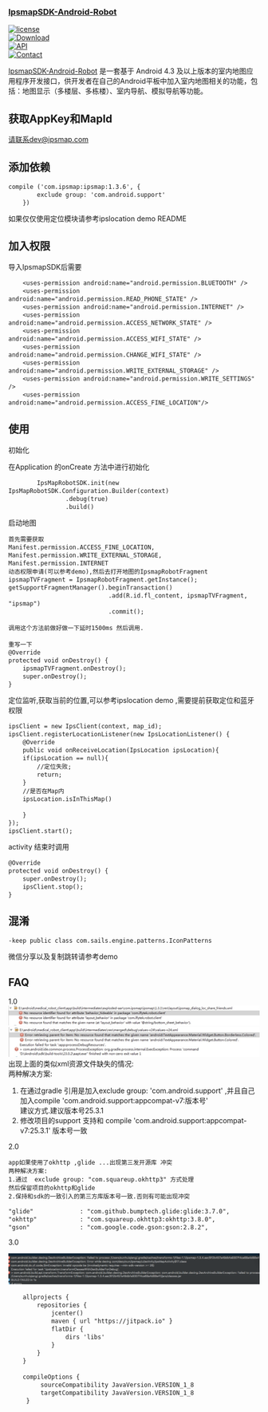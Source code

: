 ### [IpsmapSDK-Android-Robot](https://github.com/ipsmap/IpsmapSDK-Android-Robot)

[![license](https://img.shields.io/hexpm/l/plug.svg)](https://raw.githubusercontent.com/typ0520/fastdex/master/LICENSE)  
[![Download](https://api.bintray.com/packages/xun/maven/com.ipsmap/images/download.svg)](https://bintray.com/xun/maven/com.ipsmap/_latestVersion)  
[![API](https://img.shields.io/badge/API-18%2B-green.svg?style=flat)](https://android-arsenal.com/api?level=18)  
[![Contact](https://img.shields.io/badge/Author-IpsMap-orange.svg?style=flat)](http://ipsmap.com)

[IpsmapSDK-Android-Robot](https://github.com/ipsmap/IpsmapSDK-Android-Robot) 是一套基于 Android 4.3 及以上版本的室内地图应用程序开发接口，供开发者在自己的Android平板中加入室内地图相关的功能，包括：地图显示（多楼层、多栋楼）、室内导航、模拟导航等功能。

## 获取AppKey和MapId

请联系dev@ipsmap.com

## 添加依赖

```
compile ('com.ipsmap:ipsmap:1.3.6', {
        exclude group: 'com.android.support'
    })
```

如果仅仅使用定位模块请参考ipslocation demo README

## 加入权限

导入IpsmapSDK后需要

```
    <uses-permission android:name="android.permission.BLUETOOTH" />
    <uses-permission android:name="android.permission.READ_PHONE_STATE" />
    <uses-permission android:name="android.permission.INTERNET" />
    <uses-permission android:name="android.permission.ACCESS_NETWORK_STATE" />
    <uses-permission android:name="android.permission.ACCESS_WIFI_STATE" />
    <uses-permission android:name="android.permission.CHANGE_WIFI_STATE" />
    <uses-permission android:name="android.permission.WRITE_EXTERNAL_STORAGE" />
    <uses-permission android:name="android.permission.WRITE_SETTINGS" />
    <uses-permission android:name="android.permission.ACCESS_FINE_LOCATION"/>
```

## 使用

初始化

在Application 的onCreate 方法中进行初始化

```
        IpsMapRobotSDK.init(new IpsMapRobotSDK.Configuration.Builder(context)
                .debug(true)
                .build()
```

启动地图

```
首先需要获取
Manifest.permission.ACCESS_FINE_LOCATION, Manifest.permission.WRITE_EXTERNAL_STORAGE, Manifest.permission.INTERNET
动态权限申请(可以参考demo),然后去打开地图的IpsmapRobotFragment
ipsmapTVFragment = IpsmapRobotFragment.getInstance();
getSupportFragmentManager().beginTransaction()
                            .add(R.id.fl_content, ipsmapTVFragment, "ipsmap")
                            .commit();

调用这个方法前做好做一下延时1500ms 然后调用.

重写一下  
@Override
protected void onDestroy() {
    ipsmapTVFragment.onDestroy();
    super.onDestroy();
}
```

定位监听,获取当前的位置,可以参考ipslocation demo ,需要提前获取定位和蓝牙权限

```
ipsClient = new IpsClient(context, map_id); 
ipsClient.registerLocationListener(new IpsLocationListener() {
    @Override
    public void onReceiveLocation(IpsLocation ipsLocation){
    if(ipsLocation == null){
        //定位失败;
        return;
    }
    //是否在Map内
    ipsLocation.isInThisMap()

    }
});
ipsClient.start();
```

activity 结束时调用

```
@Override
protected void onDestroy() {
    super.onDestroy();
    ipsClient.stop();
}
```

## 混淆

```
-keep public class com.sails.engine.patterns.IconPatterns
```

微信分享以及复制跳转请参考demo

## FAQ

1.0  
![](/pic/7991511168017_.pic.jpg)  
![](/pic/8021511168507_.pic.jpg)  
出现上面的类似xml资源文件缺失的情况:  
两种解决方案:  
1. 在通过gradle 引用是加入exclude group: 'com.android.support' ,并且自己加入compile 'com.android.support:appcompat-v7:版本号'  
建议方式.建议版本号25.3.1  
2. 修改项目的support 支持和  compile 'com.android.support:appcompat-v7:25.3.1' 版本号一致

2.0

```
app如果使用了okhttp ,glide ...出现第三发开源库 冲突
两种解决方案:
1.通过  exclude group: "com.squareup.okhttp3" 方式处理
然后保留项目的okhttp和glide 
2.保持和sdk的一致引入的第三方库版本号一致.否则有可能出现冲突
```

```
"glide"             : "com.github.bumptech.glide:glide:3.7.0",
"okhttp"            : "com.squareup.okhttp3:okhttp:3.8.0",
"gson"              : "com.google.code.gson:gson:2.8.2",
```

3.0

![](/pic/AC0BDB3E-C313-4644-AB5F-F3C8FA209AEC.png)

```
    allprojects {
        repositories {
            jcenter()
            maven { url "https://jitpack.io" }
            flatDir {
                dirs 'libs'
            }
        }
    }

    compileOptions {
         sourceCompatibility JavaVersion.VERSION_1_8
         targetCompatibility JavaVersion.VERSION_1_8
     }
```



